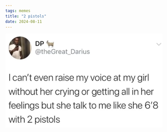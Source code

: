 ```yaml
---
tags: memes
title: "2 pistols"
date: 2024-08-11
---
```




![2pistols.png](https://raw.githubusercontent.com/muneer78/muneer78.github.io/master/images/2pistols.png)
        